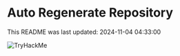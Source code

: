 # Auto Regenerate Repository

This README was last updated: 2024-11-04 04:33:00

 ![TryHackMe](https://tryhackme.com/badge/533634)
